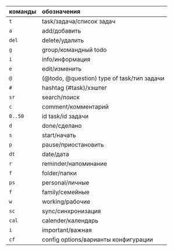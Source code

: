 |команды      | обозначения                     |
|-------------|:--------------------------------|
|`t`|task/задача/список задач                   |
|`a`|add/добавить                               |
|`del`|delete/удалить                           |
|`g`|group/командный todo                       |
|`i`|info/информация                            |
|`e`|edit/изменить                              |
|`@`|(@todo, @question) type of task/тип задачи |
|`#`|hashtag (#task)/хэштег                     |
|`sr`|search/поиск                              |
|`c`|comment/комментарий                        |
|`0..50`|id task/id задачи                      |
|`d`|done/сделано                               |
|`s`|start/начать                               |
|`p`|pause/приостановить                        |
|`dt`|date/дата                                 |
|`r`|reminder/напоминание                       |
|`f`|folder/папки                               |
|`ps`|personal/личные                           |
|`f`|family/семейные                            | 
|`w`|working/рабочие                            |
|`sc`|sync/синхронизация                        |
|`cal`|calender/календарь                       |
|`i`|important/важная                           |
|`cf`|config options/варианты конфигурации      |
